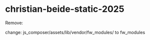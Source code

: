 # christian-beide-static-2025

Remove: 

change: js_composer/assets/lib/vendor/fw_modules/ to fw_modules